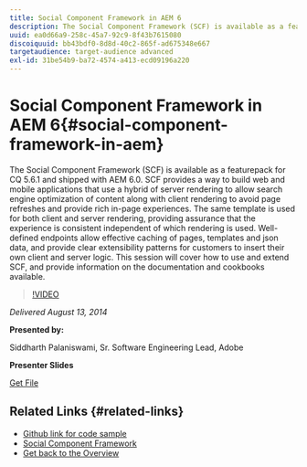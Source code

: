 ```yaml
---
title: Social Component Framework in AEM 6
description: The Social Component Framework (SCF) is available as a featurepack for CQ 5.6.1 and shipped with AEM 6.0. SCF provides a way to build web and mobile applications that use a hybrid of server rendering to allow search engine optimization of content along with client rendering to avoid page refreshes and provide rich in-page experiences. The same template is used for both client and server rendering, providing assurance that the experience is consistent independent of which rendering is used. Well-defined endpoints allow effective caching of pages, templates and json data, and provide clear extensibility patterns for customers to insert their own client and server logic. This session will cover how to use and extend SCF, and provide information on the documentation and cookbooks available.
uuid: ea0d66a9-258c-45a7-92c9-8f43b7615080
discoiquuid: bb43bdf0-8d8d-40c2-865f-ad675348e667
targetaudience: target-audience advanced
exl-id: 31be54b9-ba72-4574-a413-ecd09196a220
---
```

# Social Component Framework in AEM 6{#social-component-framework-in-aem}

The Social Component Framework (SCF) is available as a featurepack for CQ 5.6.1 and shipped with AEM 6.0. SCF provides a way to build web and mobile applications that use a hybrid of server rendering to allow search engine optimization of content along with client rendering to avoid page refreshes and provide rich in-page experiences. The same template is used for both client and server rendering, providing assurance that the experience is consistent independent of which rendering is used. Well-defined endpoints allow effective caching of pages, templates and json data, and provide clear extensibility patterns for customers to insert their own client and server logic. This session will cover how to use and extend SCF, and provide information on the documentation and cookbooks available.

>[!VIDEO](https://video.tv.adobe.com/v/19464/?quality=9)

*Delivered August 13, 2014*

**Presented by:**

Siddharth Palaniswami, Sr. Software Engineering Lead, Adobe

**Presenter Slides**

[Get File](assets/scf-gems.pdf)

## Related Links {#related-links}

* [Github link for code sample](https://github.com/Adobe-Marketing-Cloud/aem-scf-sample-components-extension)
* [Social Component Framework](http://docs.adobe.com/content/docs/en/aem/6-0/develop/social-communities/scf.html)
* [Get back to the Overview](https://helpx.adobe.com/experience-manager/kt/eseminars/gems/aem-index.html)
